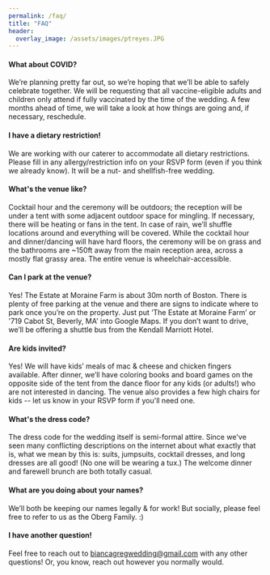 ```yaml
---
permalink: /faq/
title: "FAQ"
header:
  overlay_image: /assets/images/ptreyes.JPG
---
```


#### What about COVID?

We’re planning pretty far out, so we’re hoping that we’ll be able to safely celebrate together.  We will be requesting that all vaccine-eligible adults and children only attend if fully vaccinated by the time of the wedding.  A few months ahead of time, we will take a look at how things are going and, if necessary, reschedule.  


#### I have a dietary restriction!

We are working with our caterer to accommodate all dietary restrictions.  Please fill in any allergy/restriction info on your RSVP form (even if you think we already know).  It will be a nut- and shellfish-free wedding.


#### What's the venue like?

Cocktail hour and the ceremony will be outdoors; the reception will be under a tent with some adjacent outdoor space for mingling.  If necessary, there will be heating or fans in the tent.  In case of rain, we’ll shuffle locations around and everything will be covered.  While the cocktail hour and dinner/dancing will have hard floors, the ceremony will be on grass and the bathrooms are ~150ft away from the main reception area, across a mostly flat grassy area.  The entire venue is wheelchair-accessible.


#### Can I park at the venue?

Yes!  The Estate at Moraine Farm is about 30m north of Boston.  There is plenty of free parking at the venue and there are signs to indicate where to park once you’re on the property.  Just put ‘The Estate at Moraine Farm’ or '719 Cabot St, Beverly, MA' into Google Maps.  If you don’t want to drive, we’ll be offering a shuttle bus from the Kendall Marriott Hotel.


#### Are kids invited?

Yes!  We will have kids’ meals of mac & cheese and chicken fingers available.  After dinner, we’ll have coloring books and board games on the opposite side of the tent from the dance floor for any kids (or adults!) who are not interested in dancing.  The venue also provides a few high chairs for kids -- let us know in your RSVP form if you'll need one.


#### What's the dress code?

The dress code for the wedding itself is semi-formal attire.  Since we've seen many conflicting descriptions on the internet about what exactly that is, what we mean by this is: suits, jumpsuits, cocktail dresses, and long dresses are all good!  (No one will be wearing a tux.)  The welcome dinner and farewell brunch are both totally casual.


#### What are you doing about your names?

We’ll both be keeping our names legally & for work!  But socially, please feel free to refer to us as the Oberg Family. :)


#### I have another question!

Feel free to reach out to biancagregwedding@gmail.com with any other questions!  Or, you know, reach out however you normally would.